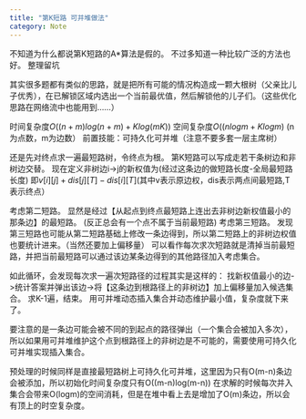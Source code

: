 ```yaml
---
title: "第K短路 可并堆做法"
category: Note
---
```


不知道为什么都说第K短路的A*算法是假的。
不过多知道一种比较广泛的方法也好。
整理留坑

其实很多题都有类似的思路，就是把所有可能的情况构造成一颗大根树（父亲比儿子优秀），在已解锁区域内选出一个当前最优值，然后解锁他的儿子们。（这些优化思路在网络流中也能用到……）

时间复杂度$O((n+m)log(n+m)+Klog(mK))$
空间复杂度$O((nlogm+Klogm)$
(n为点数，m为边数）
前置技能：可持久化可并堆（注意不要多套一层主席树）

还是先对终点求一遍最短路树，令终点为根。
第K短路可以写成走若干条树边和非树边交替。
现在定义非树边i->j的新权值为(经过这条边的做短路长度-全局最短路长度)
即$v[i][j]+dis[j][T]-dis[i][T]$(其中v表示原边权，dis表示两点间最短路,T表示终点）

考虑第二短路。
显然是经过【从起点到终点最短路上连出去非树边新权值最小的那条边】的最短路。
(反正总会有一个点不属于当前最短路)
考虑第三短路。
发现第三短路也可能从第二短路基础上修改一条边得到，所以第二短路上的非树边权值也要统计进来。（当然还要加上偏移量）
可以看作每次求次短路就是清掉当前最短路，并把当前最短路可以通过该边某条边得到的其他路径加入考虑集合。

如此循环，会发现每次求一遍次短路径的过程其实是这样的：
找新权值最小的边->统计答案并弹出该边->将【这条边到根路径上的非树边】加上偏移量加入候选集合。
求K-1遍，结束。
用可并堆动态插入集合并动态维护最小值，复杂度就下来了。

要注意的是一条边可能会被不同的到起点的路径弹出（一个集合会被加入多次），所以如果用可并堆维护这个点到根路径上的非树边是不可能的，需要使用可持久化可并堆实现插入集合。

预处理的时候同样是直接最短路树上可持久化可并堆，这里因为只有O(m-n)条边会被添加，所以初始化时间复杂度只有O((m-n)log(m-n))
在求解的时候每次并入集合会带来O(logm)的空间消耗，但是在堆中看上去是增加了O(m)条边，所以会有顶上的时空复杂度。
